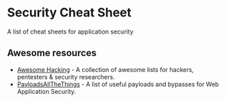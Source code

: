 # Security Cheat Sheet

A list of cheat sheets for application security

## Awesome resources

- [Awesome Hacking](https://github.com/Hack-with-Github/Awesome-Hacking) - A collection of awesome lists for hackers,
 pentesters & security researchers.
- [PayloadsAllTheThings](https://github.com/swisskyrepo/PayloadsAllTheThings) - A list of useful payloads and bypasses 
 for Web Application Security.
